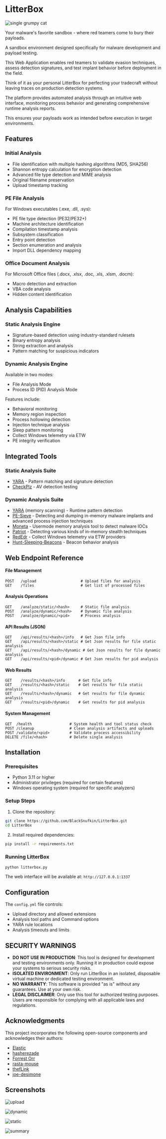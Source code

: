 # LitterBox
![single grumpy cat](https://github.com/user-attachments/assets/20030454-55b8-4473-b7b7-f65bb7150d51)

Your malware's favorite sandbox - where red teamers come to bury their payloads.

A sandbox environment designed specifically for malware development and payload testing. 

This Web Application enables red teamers to validate evasion techniques, assess detection signatures, and test implant behavior before deployment in the field. 

Think of it as your personal LitterBox for perfecting your tradecraft without leaving traces on production detection systems.

The platform provides automated analysis through an intuitive web interface, monitoring process behavior and generating comprehensive runtime analysis reports. 

This ensures your payloads work as intended before execution in target environments.

## Features

### Initial Analysis
- File identification with multiple hashing algorithms (MD5, SHA256)
- Shannon entropy calculation for encryption detection
- Advanced file type detection and MIME analysis
- Original filename preservation
- Upload timestamp tracking

### PE File Analysis
For Windows executables (.exe, .dll, .sys):
- PE file type detection (PE32/PE32+)
- Machine architecture identification
- Compilation timestamp analysis
- Subsystem classification
- Entry point detection
- Section enumeration and analysis
- Import DLL dependency mapping

### Office Document Analysis
For Microsoft Office files (.docx, .xlsx, .doc, .xls, .xlsm, .docm):
- Macro detection and extraction
- VBA code analysis
- Hidden content identification

## Analysis Capabilities

### Static Analysis Engine
- Signature-based detection using industry-standard rulesets
- Binary entropy analysis
- String extraction and analysis
- Pattern matching for suspicious indicators

### Dynamic Analysis Engine
Available in two modes:
- File Analysis Mode
- Process ID (PID) Analysis Mode

Features include:
- Behavioral monitoring
- Memory region inspection
- Process hollowing detection
- Injection technique analysis
- Sleep pattern monitoring
- Collect Windows telemetry via ETW
- PE integrity verification

## Integrated Tools

### Static Analysis Suite
- [YARA](https://github.com/elastic/protections-artifacts/tree/main/yara) - Pattern matching and signature detection
- [CheckPlz](https://github.com/BlackSnufkin/CheckPlz) - AV detection testing

### Dynamic Analysis Suite
- [YARA](https://github.com/elastic/protections-artifacts/tree/main/yara) (memory scanning) - Runtime pattern detection
- [PE-Sieve](https://github.com/hasherezade/pe-sieve) - Detecting and dumping in-memory malware implants and advanced process injection techniques
- [Moneta](https://github.com/forrest-orr/moneta) - Usermode memory analysis tool to detect malware IOCs
- [Patriot](https://github.com/BlackSnufkin/patriot) - Detecting various kinds of in-memory stealth techniques
- [RedEdr](https://github.com/dobin/RedEdr) - Collect Windows telemetry via ETW providers
- [Hunt-Sleeping-Beacons](https://github.com/thefLink/Hunt-Sleeping-Beacons) - Beacon behavior analysis

## Web Endpoint Reference


#### File Management
```http
POST   /upload                    # Upload files for analysis
GET    /files                     # Get list of processed files
```
#### Analysis Operations 
```http
GET    /analyze/static/<hash>     # Static file analysis
POST   /analyze/dynamic/<hash>    # Dynamic file analysis  
POST   /analyze/dynamic/<pid>     # Process analysis
```
#### API Results (JSON)
```http
GET    /api/results/<hash>/info   # Get Json file info
GET    /api/results/<hash>/static # Get Json results for file static analysis
GET    /api/results/<hash>/dynamic # Get Json results for file dynamic analysis
GET    /api/results/<pid>/dynamic # Get Json results for pid analysis
```
#### Web Results
```http
GET    /results/<hash>/info      # Get file info
GET    /results/<hash>/static    # Get results for file static analysis
GET    /results/<hash>/dynamic   # Get results for file dynamic analysis
GET    /results/<pid>/dynamic    # Get results for pid analysis
```
#### System Management
```http
GET  /health                 # System health and tool status check
POST /cleanup                # Clean analysis artifacts and uploads
POST /validate/<pid>         # Validate process accessibility
DELETE /file/<hash>          # Delete single analysis
```
## Installation

### Prerequisites
- Python 3.11 or higher
- Administrator privileges (required for certain features)
- Windows operating system (required for specific analyzers)

### Setup Steps

1. Clone the repository:
```bash
git clone https://github.com/BlackSnufkin/LitterBox.git
cd LitterBox
```

2. Install required dependencies:
```bash
pip install -r requirements.txt
```

### Running LitterBox

```bash
python litterbox.py
```

The web interface will be available at: `http://127.0.0.1:1337`

## Configuration

The `config.yml` file controls:
- Upload directory and allowed extensions
- Analysis tool paths and Command options
- YARA rule locations
- Analysis timeouts and limits


## SECURITY WARNINGS

- **DO NOT USE IN PRODUCTION**: This tool is designed for development and testing environments only. Running it in production could expose your systems to serious security risks.
- **ISOLATED ENVIRONMENT**: Only run LitterBox in an isolated, disposable virtual machine or dedicated testing environment.
- **NO WARRANTY**: This software is provided "as is" without any guarantees. Use at your own risk.
- **LEGAL DISCLAIMER**: Only use this tool for authorized testing purposes. Users are responsible for complying with all applicable laws and regulations.

## Acknowledgments

This project incorporates the following open-source components and acknowledges their authors:


- [Elastic](https://github.com/elastic/protections-artifacts/tree/main/yara)
- [hasherezade](https://github.com/hasherezade/pe-sieve)
- [Forrest Orr](https://github.com/forrest-orr/moneta)
- [rasta-mouse](https://github.com/rasta-mouse/ThreatCheck)
- [thefLink](https://github.com/thefLink/Hunt-Sleeping-Beacons)
- [joe-desimone](https://github.com/joe-desimone/patriot)

## Screenshots

![upload](https://github.com/user-attachments/assets/26ab6f33-4746-41c7-82cd-ee490d57ad95)

![dynamic](https://github.com/user-attachments/assets/02202021-f7e0-47a2-a993-2655da36dfde)

![static](https://github.com/user-attachments/assets/9f10cff2-e0f8-4a33-9a8e-5e98667e4d4f)

![summary](https://github.com/user-attachments/assets/58dc3840-4bd9-4dc3-9778-d9640b372af6)




